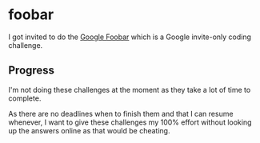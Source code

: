 # foobar

I got invited to do the [Google Foobar](https://foobar.withgoogle.com)
which is a Google invite-only coding challenge.

## Progress

I'm not doing these challenges at the moment as they take a lot of time to complete.

As there are no deadlines when to finish them and that I can resume whenever, 
I want to give these challenges my 100% effort without looking up the answers online as that would be cheating.
